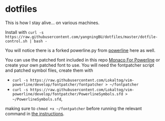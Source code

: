 # dotfiles
This is how I stay alive... on various machines.

Install with `curl -s https://raw.githubusercontent.com/yangningBU/dotfiles/master/dotfile-control.sh | bash -`

You will notice there is a forked powerline.py from [powerline](https://github.com/milkbikis/powerline-bash) here as well.

You can use the patched font included in this repo [Monaco For Powerline](Monaco-Powerline.otf) or create your own patched font to use. You will need the fontpatcher script and patched symbol files, create them with
- `curl -s https://raw.githubusercontent.com/Lokaltog/vim-powerline/develop/fontpatcher/fontpatcher > ~/fontpatcher`
- `curl -s https://raw.githubusercontent.com/Lokaltog/vim-powerline/develop/fontpatcher/PowerlineSymbols.sfd > ~/PowerlineSymbols.sfd`, 

making sure to `chmod +x ~/fontpatcher` before running the relevant command in [the instructions](https://github.com/Lokaltog/vim-powerline/tree/develop/fontpatcher#os-x).
